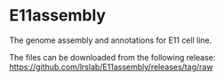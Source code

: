 # E11assembly
The genome assembly and annotations for E11 cell line. 

The files can be downloaded from the following release: 
https://github.com/lrslab/E11assembly/releases/tag/raw
